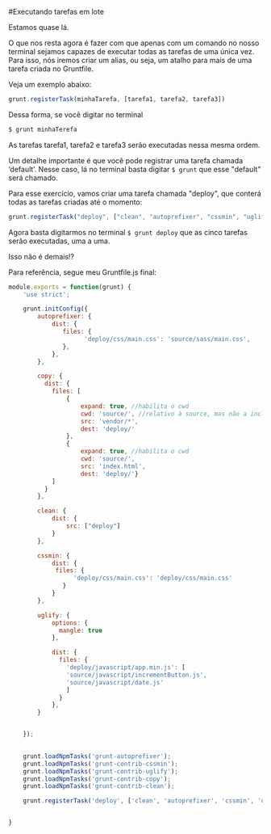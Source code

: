 #Executando tarefas em lote

Estamos quase lá.

O que nos resta agora é fazer com que apenas com um comando no nosso terminal sejamos capazes de executar todas as tarefas de uma única vez. Para isso, nós iremos criar um alias, ou seja, um atalho para mais de uma tarefa criada no Gruntfile.

Veja um exemplo abaixo:

```javascript
grunt.registerTask(minhaTarefa, [tarefa1, tarefa2, tarefa3])

```

Dessa forma, se você digitar no terminal

```javascript
$ grunt minhaTerefa

```

As tarefas tarefa1, tarefa2 e tarefa3 serão executadas nessa mesma ordem.

Um detalhe importante é que você pode registrar uma tarefa chamada ‘default’. Nesse caso, lá no terminal basta digitar ``` $ grunt ``` que esse "default" será chamado.


Para esse exercício, vamos criar uma tarefa chamada "deploy", que conterá todas as tarefas criadas até o momento:

```javascript
grunt.registerTask("deploy", ["clean", "autoprefixer", "cssmin", "uglify", "copy"])

```

Agora basta digitarmos no terminal ``` $ grunt deploy ``` que as cinco tarefas serão executadas, uma a uma.

Isso não é demais!?

Para referência, segue meu Gruntfile.js final:

```javascript
module.exports = function(grunt) {
	'use strict';

	grunt.initConfig({
		autoprefixer: {		    
		    dist: {
		       files: {
		             'deploy/css/main.css': 'source/sass/main.css',
		       },
		    },
		},

	    copy: {
		  dist: {
		  	files: [
			  	{
			  		expand: true, //habilita o cwd
			  		cwd: 'source/',	//relativo à source, mas não a inclui na cópia	  	
			  		src: 'vendor/*', 
			  		dest: 'deploy/'
			  	},
			  	{
			  		expand: true, //habilita o cwd
			  		cwd: 'source/',
			  		src: 'index.html', 
			  		dest: 'deploy/'}
			]        
		  }
		},

	    clean: {
  			dist: {
    			src: ["deploy"]
  			}
		},

	    cssmin: {
		    dist: {
			 files: {
		          'deploy/css/main.css': 'deploy/css/main.css'
		       }
		    }
		},

	    uglify: {
		    options: {
		      mangle: true
		    },

		    dist: {
		      files: {
		        'deploy/javascript/app.min.js': [
		        'source/javascript/incrementButton.js', 
		        'source/javascript/date.js'
		        ]
		      }
		    },
		}


	});

    
    grunt.loadNpmTasks('grunt-autoprefixer');
    grunt.loadNpmTasks('grunt-contrib-cssmin');
    grunt.loadNpmTasks('grunt-contrib-uglify');
    grunt.loadNpmTasks('grunt-contrib-copy');
    grunt.loadNpmTasks('grunt-contrib-clean');

    grunt.registerTask('deploy', ['clean', 'autoprefixer', 'cssmin', 'uglify', 'copy'])


}


```
